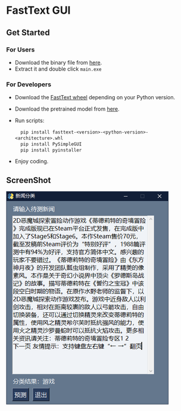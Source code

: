 # FastText GUI

## Get Started

### For Users

* Download the binary file from [here](https://github.com/LiRunyi2001/cnSoftBei/releases/download/v1/FastTextGUI.zip).
* Extract it and double click `main.exe`

### For Developers

* Download the [FastText wheel](https://www.lfd.uci.edu/~gohlke/pythonlibs/#fasttext) depending on your Python version.
* Download the pretrained model from [here](https://1drv.ms/u/s!AmRrl2CAWm_2hNhj7Mu-V2Ku15dQKg?e=zxg1cA).
* Run scripts:

  ```shell
    pip install fasttext-<version>-<python-version>-<architecture>.whl
    pip install PySimpleGUI
    pip install pyinstaller
  ```

* Enjoy coding.

## ScreenShot

![screenshot](./screenshot.png)
